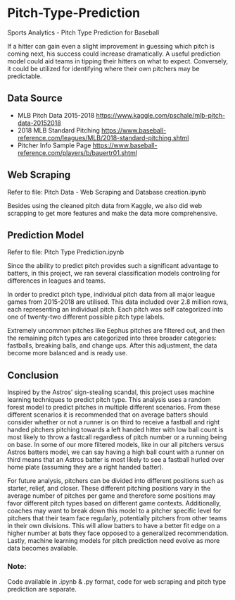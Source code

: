# Pitch-Type-Prediction

Sports Analytics - Pitch Type Prediction for Baseball

If a hitter can gain even a slight improvement in guessing which pitch is coming next, his success could increase dramatically. A useful prediction model could aid teams in tipping their hitters on what to expect. Conversely, it could be utilized for identifying where their own pitchers may be predictable.

## Data Source
- MLB Pitch Data 2015-2018 https://www.kaggle.com/pschale/mlb-pitch-data-20152018
- 2018 MLB Standard Pitching https://www.baseball-reference.com/leagues/MLB/2018-standard-pitching.shtml
- Pitcher Info Sample Page https://www.baseball-reference.com/players/b/bauertr01.shtml

## Web Scraping
Refer to file: 
Pitch Data - Web Scraping and Database creation.ipynb

Besides using the cleaned pitch data from Kaggle, we also did web scrapping to get more features and make the data more comprehensive.

## Prediction Model
Refer to file:
Pitch Type Prediction.ipynb

Since the ability to predict pitch provides such a significant advantage to batters, in this project, we ran several classification models controling for differences in leagues and teams. 

In order to predict pitch type, individual pitch data from all major league games from 2015-2018 are utilised. This data included over 2.8 million rows, each representing an individual pitch. Each pitch was self categorized into one of twenty-two different possible pitch type labels.  

Extremely uncommon pitches like Eephus pitches are filtered out, and then the remaining pitch types are categorized into three broader categories: fastballs, breaking balls, and change ups.  After this adjustment, the data become more balanced and is ready use.

## Conclusion

Inspired by the Astros’ sign-stealing scandal, this project uses machine learning techniques to predict pitch type. This analysis uses a random forest model to predict pitches in multiple different scenarios. From these different scenarios it is recommended that on average batters should consider whether or not a runner is on third to receive a fastball and right handed pitchers pitching towards a left handed hitter with low ball count is most likely to throw a fastcall regardless of pitch number or a running being on base. In some of our more filtered models, like in our all pitchers versus Astros batters model, we can say having a high ball count with a runner on third means that an Astros batter is most likely to see a fastball hurled over home plate (assuming they are a right handed batter). 

For future analysis, pitchers can be divided into different positions such as starter, relief, and closer. These different pitching positions vary in the average number of pitches per game and therefore some positions may favor different pitch types based on different game contexts. Additionally, coaches may want to break down this model to a pitcher specific level for pitchers that their team face regularly, potentially pitchers from other teams in their own divisions. This will allow batters to have a better fit edge on a higher number at bats they face opposed to a generalized recommendation. Lastly, machine learning models for pitch prediction need evolve as more data becomes available. 

### Note:

Code available in .ipynb & .py format, code for web scraping and pitch type prediction are separate.
